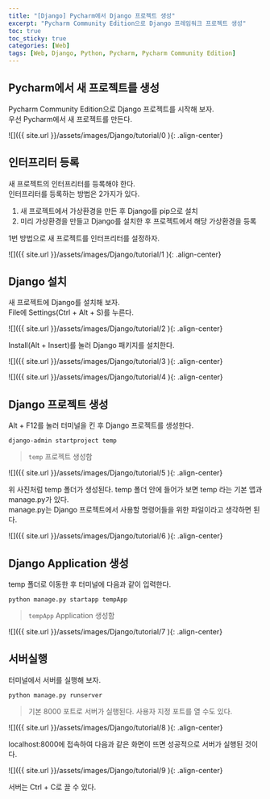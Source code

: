 ```yaml
---
title: "[Django] Pycharm에서 Django 프로젝트 생성"
excerpt: "Pycharm Community Edition으로 Django 프레임워크 프로젝트 생성"
toc: true
toc_sticky: true
categories: [Web]
tags: [Web, Django, Python, Pycharm, Pycharm Community Edition]
---
```


## Pycharm에서 새 프로젝트를 생성
Pycharm Community Edition으로 Django 프로젝트를 시작해 보자.<br>
우선 Pycharm에서 새 프로젝트를 만든다.<br>

![]({{ site.url }}/assets/images/Django/tutorial/0 ){: .align-center}

## 인터프리터 등록
새 프로젝트의 인터프리터를 등록해야 한다. <br>
인터프리터를 등록하는 방법은 2가지가 있다. <br>
1. 새 프로젝트에서 가상환경을 만든 후 Django를 pip으로 설치
2. 미리 가상환경을 만들고 Django를 설치한 후 프로젝트에서 해당 가상환경을 등록

1번 방법으로 새 프로젝트를 인터프리터를 설정하자.

![]({{ site.url }}/assets/images/Django/tutorial/1 ){: .align-center}

## Django 설치
새 프로젝트에 Django를 설치해 보자. <br>
File에 Settings(Ctrl + Alt + S)를 누른다. <br>

![]({{ site.url }}/assets/images/Django/tutorial/2 ){: .align-center}

Install(Alt + Insert)를 눌러 Django 패키지를 설치한다. <br>

![]({{ site.url }}/assets/images/Django/tutorial/3 ){: .align-center}

![]({{ site.url }}/assets/images/Django/tutorial/4 ){: .align-center}

## Django 프로젝트 생성
Alt + F12를 눌러 터미널을 킨 후 Django 프로젝트를 생성한다. <br>

`django-admin startproject temp`
> `temp` 프로젝트 생성함

![]({{ site.url }}/assets/images/Django/tutorial/5 ){: .align-center}

위 사진처럼 temp 폴더가 생성된다. temp 폴더 안에 들어가 보면 temp 라는 기본 앱과 manage.py가 있다. <br>
manage.py는 Django 프로젝트에서 사용할 명령어들을 위한 파일이라고 생각하면 된다. <br>

![]({{ site.url }}/assets/images/Django/tutorial/6 ){: .align-center}

## Django Application 생성
temp 폴더로 이동한 후 터미널에 다음과 같이 입력한다. <br>

`python manage.py startapp tempApp`
> `tempApp` Application 생성함

![]({{ site.url }}/assets/images/Django/tutorial/7 ){: .align-center}

## 서버실행
터미널에서 서버를 실행해 보자. <br>

`python manage.py runserver`
> 기본 8000 포트로 서버가 실행된다. 사용자 지정 포트를 열 수도 있다.

![]({{ site.url }}/assets/images/Django/tutorial/8 ){: .align-center}

localhost:8000에 접속하여 다음과 같은 화면이 뜨면 성공적으로 서버가 실행된 것이다.

![]({{ site.url }}/assets/images/Django/tutorial/9 ){: .align-center}

서버는 Ctrl + C로 끌 수 있다.
